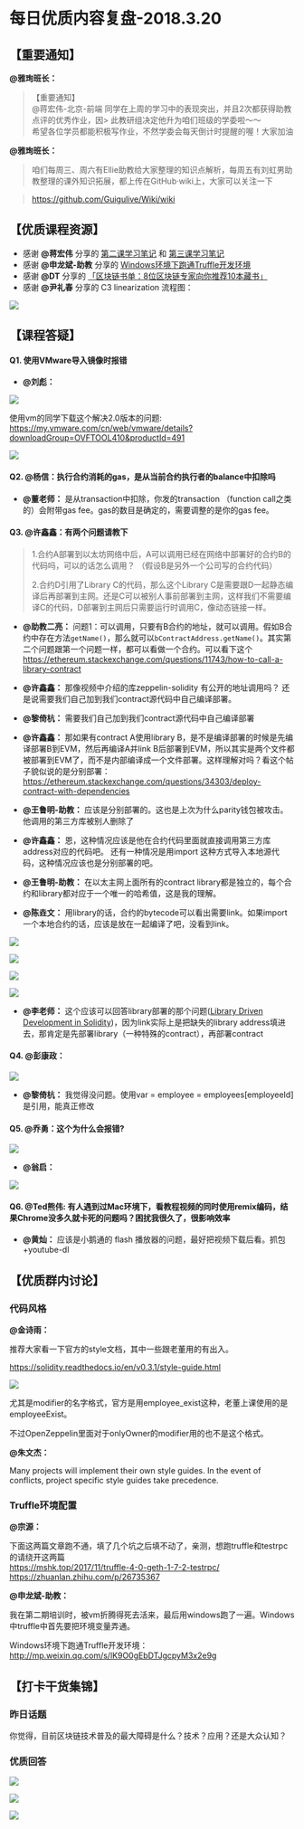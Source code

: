 # 每日优质内容复盘-2018.3.20

## 【重要通知】

**@雅珣班长：** 

> 【重要通知】  
> @蒋宏伟-北京-前端 同学在上周的学习中的表现突出，并且2次都获得助教点评的优秀作业，因> 此教研组决定他升为咱们班级的学委啦～～  
> 希望各位学员都能积极写作业，不然学委会每天倒计时提醒的喔！大家加油

**@雅珣班长：**

> 咱们每周三、周六有Ellie助教给大家整理的知识点解析，每周五有刘虹男助教整理的课外知识拓展，都上传在GitHub·wiki上，大家可以关注一下

> https://github.com/Guigulive/Wiki/wiki

## 【优质课程资源】

- 感谢 **@蒋宏伟** 分享的 [第二课学习笔记](https://segmentfault.com/a/1190000013806383?from=singlemessage&isappinstalled=0) 和 [第三课学习笔记](https://segmentfault.com/a/1190000013843334?from=singlemessage&isappinstalled=0)
- 感谢 **@申龙斌-助教** 分享的 [Windows环境下跑通Truffle开发环境](http://mp.weixin.qq.com/s/lK9O0gEbDTJgcpyM3x2e9g)
- 感谢 **@DT** 分享的 [「区块链书单：8位区块链专家向你推荐10本藏书」](https://36kr.com/p/5121351.html)
- 感谢 **@尹礼春** 分享的 C3 linearization 流程图：

![](images/2018.3.20_inherit.jpg)

## 【课程答疑】

#### Q1. 使用VMware导入镜像时报错

- **@刘彪：** 

![](images/2018.3.20_Q1_1.jpg)

使用vm的同学下载这个解决2.0版本的问题: https://my.vmware.com/cn/web/vmware/details?downloadGroup=OVFTOOL410&productId=491

![](images/2018.3.20_Q1_2.jpg)

#### Q2. @杨信：执行合约消耗的gas，是从当前合约执行者的balance中扣除吗

- **@董老师：** 是从transaction中扣除，你发的transaction （function call之类的）会附带gas fee。gas的数目是确定的，需要调整的是你的gas fee。

#### Q3. @许鑫鑫：有两个问题请教下

> 1.合约A部署到以太坊网络中后，A可以调用已经在网络中部署好的合约B的代码吗，可以的话怎么调用？ （假设B是另外一个公司写的合约代码）
> 
> 2.合约D引用了Library C的代码，那么这个Library C是需要跟D一起静态编译后再部署到主网。还是C可以被别人事前部署到主网，这样我们不需要编译C的代码，D部署到主网后只需要运行时调用C，像动态链接一样。

- **@助教二亮：** 问题1：可以调用，只要有B合约的地址，就可以调用。假如B合约中存在方法`getName()`，那么就可以`bContractAddress.getName()`。其实第二个问题跟第一个问题一样，都可以看做一个合约。可以看下这个 https://ethereum.stackexchange.com/questions/11743/how-to-call-a-library-contract

- **@许鑫鑫：** 那像视频中介绍的库zeppelin-solidity 有公开的地址调用吗？ 还是说需要我们自己加到我们contract源代码中自己编译部署。

- **@黎倚杭：** 需要我们自己加到我们contract源代码中自己编译部署

- **@许鑫鑫：** 那如果有contract A使用library B，是不是编译部署的时候是先编译部署B到EVM，然后再编译A并link B后部署到EVM，所以其实是两个文件都被部署到EVM了，而不是内部编译成一个文件部署。这样理解对吗？看这个帖子貌似说的是分别部署：https://ethereum.stackexchange.com/questions/34303/deploy-contract-with-dependencies

- **@王鲁明-助教：** 应该是分别部署的。这也是上次为什么parity钱包被攻击。他调用的第三方库被别人删除了

- **@许鑫鑫：** 恩，这种情况应该是他在合约代码里面就直接调用第三方库address对应的代码吧。 还有一种情况是用import 这种方式导入本地源代码，这种情况应该也是分别部署的吧。

- **@王鲁明-助教：** 在以太主网上面所有的contract library都是独立的，每个合约和library都对应于一个唯一的哈希值，这是我的理解。

- **@陈垚文：** 用library的话，合约的bytecode可以看出需要link。如果import一个本地合约的话，应该是放在一起编译了吧，没看到link。

![](images/2018.3.20_Q3_1.png)

![](images/2018.3.20_Q3_2.png)

![](images/2018.3.20_Q3_3.png)

![](images/2018.3.20_Q3_4.png)

- **@李老师：** 这个应该可以回答library部署的那个问题([Library Driven Development in Solidity](https://blog.aragon.one/library-driven-development-in-solidity-2bebcaf88736))，因为link实际上是把缺失的library address填进去，那肯定是先部署library（一种特殊的contract），再部署contract

#### Q4. @彭康政：

![](images/2018.3.20_Q4.jpg)

- **@黎倚杭：** 我觉得没问题。使用var = employee = employees[employeeId]是引用，能真正修改

#### Q5. @乔勇：这个为什么会报错?

![](images/2018.3.20_Q5_1.png)

- **@翁启：** 

![](images/2018.3.20_Q5_2.jpg)

#### Q6. @Ted熊伟: 有人遇到过Mac环境下，看教程视频的同时使用remix编码，结果Chrome没多久就卡死的问题吗？困扰我很久了，很影响效率

- **@黄灿：** 应该是小鹅通的 flash 播放器的问题，最好把视频下载后看。抓包+youtube-dl

## 【优质群内讨论】

### 代码风格

**@金诗雨：** 

推荐大家看一下官方的style文档，其中一些跟老董用的有出入。

https://solidity.readthedocs.io/en/v0.3.1/style-guide.html 

![](images/2018.3.20_code_style.jpg)

尤其是modifier的名字格式，官方是用employee_exist这种，老董上课使用的是employeeExist。

不过OpenZeppelin里面对于onlyOwner的modifier用的也不是这个格式。

**@朱文杰：**

Many projects will implement their own style guides. In the event of conflicts, project specific style guides take precedence.

### Truffle环境配置

**@宗源：** 

下面这两篇文章跑不通，填了几个坑之后填不动了，亲测，想跑truffle和testrpc的请绕开这两篇  
https://mshk.top/2017/11/truffle-4-0-geth-1-7-2-testrpc/  
https://zhuanlan.zhihu.com/p/26735367

**@申龙斌-助教：**

我在第二期培训时，被vm折腾得死去活来，最后用windows跑了一遍。Windows中truffle中首先要把环境变量弄通。

Windows环境下跑通Truffle开发环境： http://mp.weixin.qq.com/s/lK9O0gEbDTJgcpyM3x2e9g

## 【打卡干货集锦】

### 昨日话题

你觉得，目前区块链技术普及的最大障碍是什么？技术？应用？还是大众认知？

### 优质回答

![](images/2018.3.20_card1.png)

![](images/2018.3.20_card2.png)

![](images/2018.3.20_card3.png)
